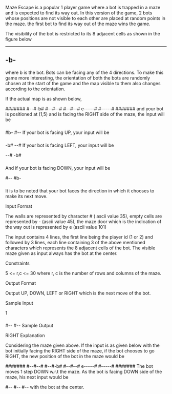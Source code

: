 Maze Escape is a popular 1 player game where a bot is trapped in a maze and is expected to find its way out. In this version of the game, 2 bots whose positions are not visible to each other are placed at random points in the maze. the first bot to find its way out of the maze wins the game.

The visibility of the bot is restricted to its 8 adjacent cells as shown in the figure below

---
-b-
---
where b is the bot. Bots can be facing any of the 4 directions. To make this game more interesting, the orientation of both the bots are randomly chosen at the start of the game and the map visible to them also changes according to the orientation.

If the actual map is as shown below,

#######
#--#-b#
#--#--#
#--#--#
e-----#
#-----#
#######
and your bot is positioned at (1,5) and is facing the RIGHT side of the maze, the input will be

###
#b-
#--
If your bot is facing UP, your input will be

###
-b#
--#
If your bot is facing LEFT, your input will be

--#
-b#
###
And if your bot is facing DOWN, your input will be

#--
#b-
###
It is to be noted that your bot faces the direction in which it chooses to make its next move.

Input Format

The walls are represented by character # ( ascii value 35), empty cells are represented by - (ascii value 45), the maze door which is the indication of the way out is represented by e (ascii value 101)

The input contains 4 lines, the first line being the player id (1 or 2) and followed by 3 lines, each line containing 3 of the above mentioned characters which represents the 8 adjacent cells of the bot. The visible maze given as input always has the bot at the center.

Constraints

5 <= r,c <= 30 where r, c is the number of rows and columns of the maze.

Output Format

Output UP, DOWN, LEFT or RIGHT which is the next move of the bot.

Sample Input

1
###
#--
#--
Sample Output

RIGHT
Explanation

Considering the maze given above. If the input is as given below with the bot initially facing the RIGHT side of the maze, if the bot chooses to go RIGHT, the new position of the bot in the maze would be

#######
#--#--#
#--#-b#
#--#--#
e-----#
#-----#
#######
The bot moves 1 step DOWN w.r.t the maze. As the bot is facing DOWN side of the maze, his next input would be

#--
#--
#--
with the bot at the center.

